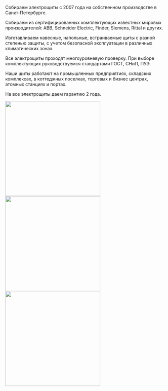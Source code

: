 Собираем электрощиты с 2007 года на собственном производстве в Санкт-Петербурге.

Собираем из сертифицированных комплектующих известных мировых производителей: ABB, Schneider Electric, Finder, Siemens, Rittal и других.

Изготавливаем навесные, напольные, встраиваемые щиты с разной степенью защиты, с учетом безопасной эксплуатации в различных климатических зонах.

Все электрощиты проходят многоуровневую проверку. При выборе комплектующих руководствуемся стандартами ГОСТ, СНиП, ПУЭ.

Наши щиты работают на промышленных предприятиях, складских комплексах, в коттеджных поселках, торговых и бизнес центрах, атомных станциях и портах.

На все электрощиты даем гарантию 2 года.

<img src="https://www.expert-elektrik.ru/upload/iblock/191/banner-002.png" height="300" />
<img src="https://www.expert-elektrik.ru/upload/iblock/87e/87e030644bcfdc893b2c36c82f8027bc.jpg" height="300" />
<img src="https://www.expert-elektrik.ru/upload/iblock/453/45384a294b885c1028ece7852a62766f.jpg" height="300" />
